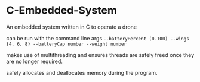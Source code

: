 # C-Embedded-System

An embedded system written in C to operate a drone 

can be run with the command line args 
`--batteryPercent (0-100) --wings {4, 6, 8} --batteryCap number --weight number`

makes use of multithreading and ensures threads are safely freed once they are no longer required.

safely allocates and deallocates memory during the program.